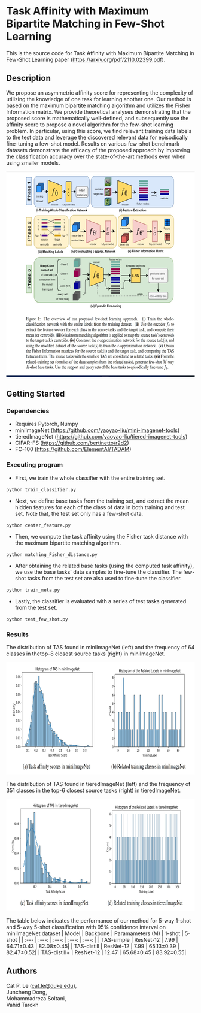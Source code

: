 # Task Affinity with Maximum Bipartite Matching in Few-Shot Learning
This is the source code for Task Affinity with Maximum Bipartite Matching in Few-Shot Learning paper (https://arxiv.org/pdf/2110.02399.pdf).

## Description

We propose an asymmetric affinity score for representing the complexity of utilizing the knowledge of one task for learning another one. Our method is based on the maximum bipartite matching algorithm and utilizes the Fisher Information matrix. We provide theoretical analyses demonstrating that the proposed score is mathematically well-defined, and subsequently use the affinity score to propose a novel algorithm for the few-shot learning problem. In particular, using this score, we find relevant training data labels to the test data and leverage the discovered relevant data for episodically fine-tuning a few-shot model. Results on various few-shot benchmark datasets demonstrate the efficacy of the proposed approach by improving the classification accuracy over the state-of-the-art methods even when using smaller models.


<p align="center">
  <img src="images/fig1.jpg" height="550" title="procedure">
</p>

## Getting Started

### Dependencies

* Requires Pytorch, Numpy
* miniImageNet (https://github.com/yaoyao-liu/mini-imagenet-tools)
* tieredImageNet (https://github.com/yaoyao-liu/tiered-imagenet-tools)
* CIFAR-FS (https://github.com/bertinetto/r2d2)
* FC-100 (https://github.com/ElementAI/TADAM)

### Executing program

* First, we train the whole classifier with the entire training set.
```
python train_classifier.py
```
* Next, we define base tasks from the training set, and extract the mean hidden features for each of the class of data in both training and test set. Note that, the test set only has a few-shot data.
```
python center_feature.py
```
* Then, we compute the task affinity using the Fisher task distance with the maximum bipartite matching algorithm. 
```
python matching_Fisher_distance.py
```
* After obtaining the related base tasks (using the computed task affinity), we use the base tasks' data samples to fine-tune the classifier. The few-shot tasks from the test set are also used to fine-tune the classifier.
```
python train_meta.py
```
* Lastly, the classifier is evaluated with a series of test tasks generated from the test set.
```
python test_few_shot.py
```

### Results
The distribution of TAS found in miniImageNet (left) and the frequency of 64 classes in thetop-8 closest source tasks (right) in miniImageNet.
<p align="center">
  <img src="images/fig2.jpg" height="300" title="dis1">
</p>

The distribution of TAS found in tieredImageNet (left) and the frequency of 351 classes in the top-6 closest source tasks (right) in tieredImageNet.
<p align="center">
  <img src="images/fig3.jpg" height="300" title="dis2">
</p>

The table below indicates the performance of our method for 5-way 1-shot and 5-way 5-shot classification with 95% confidence interval on miniImageNet dataset
| Model        | Backbone      | Paramameters (M) | 1-shot      |  5-shot   |
| :---         |    :---:      |     :---:        |  :---:      | :---:     |
| TAS-simple   | ResNet-12     |  7.99            | 64.71±0.43  | 82.08±0.45|
| TAS-distill  | ResNet-12     |  7.99            | 65.13±0.39  | 82.47±0.52|
| TAS-distill+ | ResNet-12     |  12.47           | 65.68±0.45  | 83.92±0.55|


## Authors

Cat P. Le (cat.le@duke.edu), 
<br>Juncheng Dong, 
<br>Mohammadreza Soltani, 
<br>Vahid Tarokh